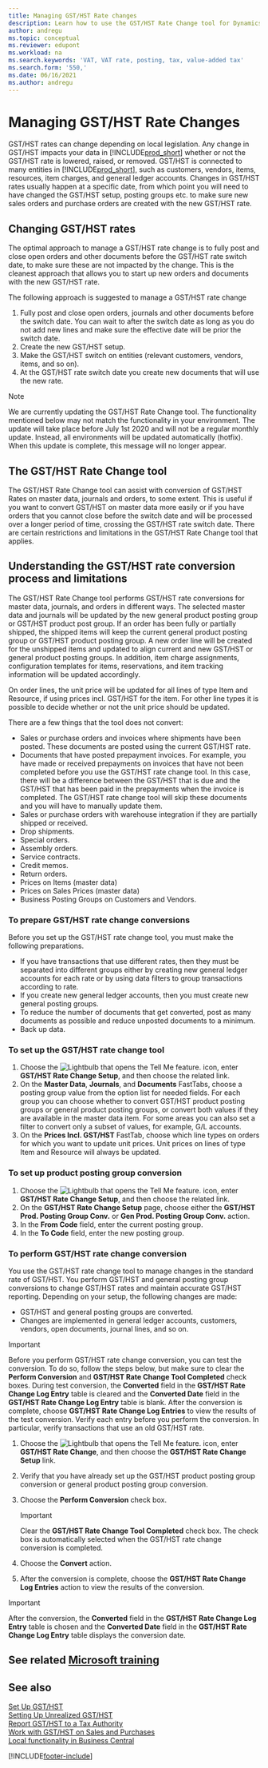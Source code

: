 ```yaml
---
title: Managing GST/HST Rate changes
description: Learn how to use the GST/HST Rate Change tool for Dynamics 365 Business Central for changing GST/HST rates based on local legislation.
author: andregu
ms.topic: conceptual
ms.reviewer: edupont
ms.workload: na
ms.search.keywords: 'VAT, VAT rate, posting, tax, value-added tax'
ms.search.form: '550,'
ms.date: 06/16/2021
ms.author: andregu
---
```


# <a name="managing-vat-rate-changes"></a><a name="managing-vat-rate-changes"></a>Managing GST/HST Rate Changes

GST/HST rates can change depending on local legislation. Any change in GST/HST impacts your data in [!INCLUDE[prod_short](includes/prod_short.md)] whether or not the GST/HST rate is lowered, raised, or removed. GST/HST is connected to many entities in [!INCLUDE[prod_short](includes/prod_short.md)], such as customers, vendors, items, resources, item charges, and general ledger accounts. Changes in GST/HST rates usually happen at a specific date, from which point you will need to have changed the GST/HST setup, posting groups etc. to make sure new sales orders and purchase orders are created with the new GST/HST rate.

## <a name="changing-vat-rates"></a><a name="changing-vat-rates"></a>Changing GST/HST rates

The optimal approach to manage a GST/HST rate change is to fully post and close open orders and other documents before the GST/HST rate switch date, to make sure these are not impacted by the change. This is the cleanest approach that allows you to start up new orders and documents with the new GST/HST rate.

The following approach is suggested to manage a GST/HST rate change

1. Fully post and close open orders, journals and other documents before the switch date. You can wait to after the switch date as long as you do not add new lines and make sure the effective date will be prior the switch date.  
2. Create the new GST/HST setup.  
3. Make the GST/HST switch on entities (relevant customers, vendors, items, and so on).  
4. At the GST/HST rate switch date you create new documents that will use the new rate.  


> [!NOTE]  
> We are currently updating the GST/HST Rate Change tool. The functionality mentioned below may not match the functionality in your environment. The update will take place before July 1st 2020 and will not be a regular monthly update. Instead, all environments will be updated automatically (hotfix). When this update is complete, this message will no longer appear.  

## <a name="the-vat-rate-change-tool"></a><a name="the-vat-rate-change-tool"></a>The GST/HST Rate Change tool

The GST/HST Rate Change tool can assist with conversion of GST/HST Rates on master data, journals and orders, to some extent. This is useful if you want to convert GST/HST on master data more easily or if you have orders that you cannot close before the switch date and will be processed over a longer period of time, crossing the GST/HST rate switch date. There are certain restrictions and limitations in the GST/HST Rate Change tool that applies.

## <a name="understanding-the-vat-rate-conversion-process-and-limitations"></a><a name="understanding-the-vat-rate-conversion-process-and-limitations"></a>Understanding the GST/HST rate conversion process and limitations

The GST/HST Rate Change tool performs GST/HST rate conversions for master data, journals, and orders in different ways. The selected master data and journals will be updated by the new general product posting group or GST/HST product post group. If an order has been fully or partially shipped, the shipped items will keep the current general product posting group or GST/HST product posting group. A new order line will be created for the unshipped items and updated to align current and new GST/HST or general product posting groups. In addition, item charge assignments, configuration templates for items, reservations, and item tracking information will be updated accordingly. 

On order lines, the unit price will be updated for all lines of type Item and Resource, if using prices incl. GST/HST for the item. For other line types it is possible to decide whether or not the unit price should be updated.

There are a few things that the tool does not convert:

* Sales or purchase orders and invoices where shipments have been posted. These documents are posted using the current GST/HST rate.  
* Documents that have posted prepayment invoices. For example, you have made or received prepayments on invoices that have not been completed before you use the GST/HST rate change tool. In this case, there will be a difference between the GST/HST that is due and the GST/HST that has been paid in the prepayments when the invoice is completed. The GST/HST rate change tool will skip these documents and you will have to manually update them.  
* Sales or purchase orders with warehouse integration if they are partially shipped or received.  
* Drop shipments.
* Special orders. 
* Assembly orders.
* Service contracts.  
* Credit memos.
* Return orders.
* Prices on Items (master data)
* Prices on Sales Prices (master data)
* Business Posting Groups on Customers and Vendors.

### <a name="to-prepare-vat-rate-change-conversions"></a><a name="to-prepare-vat-rate-change-conversions"></a>To prepare GST/HST rate change conversions

Before you set up the GST/HST rate change tool, you must make the following preparations.

* If you have transactions that use different rates, then they must be separated into different groups either by creating new general ledger accounts for each rate or by using data filters to group transactions according to rate.  
* If you create new general ledger accounts, then you must create new general posting groups.  
* To reduce the number of documents that get converted, post as many documents as possible and reduce unposted documents to a minimum.  
* Back up data.

### <a name="to-set-up-the-vat-rate-change-tool"></a><a name="to-set-up-the-vat-rate-change-tool"></a>To set up the GST/HST rate change tool

1. Choose the ![Lightbulb that opens the Tell Me feature.](media/ui-search/search_small.png "Tell me what you want to do") icon, enter **GST/HST Rate Change Setup**, and then choose the related link.  
2. On the **Master Data**, **Journals**, and **Documents** FastTabs, choose a posting group value from the option list for needed fields. For each group you can choose whether to convert GST/HST product posting groups or general product posting groups, or convert both values if they are available in the master data item. For some areas you can also set a filter to convert only a subset of values, for example, G/L accounts. 
3. On the **Prices Incl. GST/HST** FastTab, choose which line types on orders for which you want to update unit prices. Unit prices on lines of type Item and Resource will always be updated.

### <a name="to-set-up-product-posting-group-conversion"></a><a name="to-set-up-product-posting-group-conversion"></a>To set up product posting group conversion

1. Choose the ![Lightbulb that opens the Tell Me feature.](media/ui-search/search_small.png "Tell me what you want to do") icon, enter **GST/HST Rate Change Setup**, and then choose the related link.  
2. On the **GST/HST Rate Change Setup** page, choose either the **GST/HST Prod. Posting Group Conv.** or **Gen Prod. Posting Group Conv.** action.  
3. In the **From Code** field, enter the current posting group.  
4. In the **To Code** field, enter the new posting group.  

### <a name="to-perform-vat-rate-change-conversion"></a><a name="to-perform-vat-rate-change-conversion"></a>To perform GST/HST rate change conversion

You use the GST/HST rate change tool to manage changes in the standard rate of GST/HST. You perform GST/HST and general posting group conversions to change GST/HST rates and maintain accurate GST/HST reporting. Depending on your setup, the following changes are made:  

* GST/HST and general posting groups are converted.  
* Changes are implemented in general ledger accounts, customers, vendors, open documents, journal lines, and so on.  

> [!IMPORTANT]  
> Before you perform GST/HST rate change conversion, you can test the conversion. To do so, follow the steps below, but make sure to clear the **Perform Conversion** and **GST/HST Rate Change Tool Completed** check boxes. During test conversion, the **Converted** field in the **GST/HST Rate Change Log Entry** table is cleared and the **Converted Date** field in the **GST/HST Rate Change Log Entry** table is blank. After the conversion is complete, choose **GST/HST Rate Change Log Entries** to view the results of the test conversion. Verify each entry before you perform the conversion. In particular, verify transactions that use an old GST/HST rate.

1. Choose the ![Lightbulb that opens the Tell Me feature.](media/ui-search/search_small.png "Tell me what you want to do") icon, enter **GST/HST Rate Change**, and then choose the **GST/HST Rate Change Setup** link.  
2. Verify that you have already set up the GST/HST product posting group conversion or general product posting group conversion.  
3. Choose the **Perform Conversion** check box.  

    > [!IMPORTANT]  
    >  Clear the **GST/HST Rate Change Tool Completed** check box. The check box is automatically selected when the GST/HST rate change conversion is completed.  

4. Choose the **Convert** action.  
5. After the conversion is complete, choose the **GST/HST Rate Change Log Entries** action to view the results of the conversion.  

> [!IMPORTANT]  
> After the conversion, the **Converted** field in the **GST/HST Rate Change Log Entry** table is chosen and the **Converted Date** field in the **GST/HST Rate Change Log Entry** table displays the conversion date.  

## <a name="see-related-microsoft-training"></a><a name="see-related-microsoft-training"></a>See related [Microsoft training](/training/modules/rate-change-dynamics-365-business-central/)

## <a name="see-also"></a><a name="see-also"></a>See also

[Set Up GST/HST](finance-setup-vat.md)  
[Setting Up Unrealized GST/HST](finance-setup-unrealized-vat.md)  
[Report GST/HST to a Tax Authority](finance-how-report-vat.md)  
[Work with GST/HST on Sales and Purchases](finance-work-with-vat.md)  
[Local functionality in Business Central](about-localization.md)  


[!INCLUDE[footer-include](includes/footer-banner.md)]
